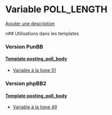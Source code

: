 # Variable POLL_LENGTH
[Ajouter une description](https://fa-tvars.appspot.com/POLL_LENGTH)

n## Utilisations dans les templates

### Version PunBB

#### [Template posting_poll_body](punbb/posting_poll_body.md)
* [Variable à la ligne 51](../punbb/posting_poll_body.tpl#L51)

### Version phpBB2

#### [Template posting_poll_body](subsilver/posting_poll_body.md)
* [Variable à la ligne 49](../subsilver/posting_poll_body.tpl#L49)